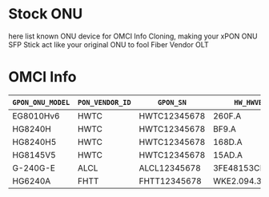 # Stock ONU
here list known ONU device for OMCI Info Cloning, making your xPON ONU SFP Stick act like your original ONU to fool Fiber Vendor OLT

# OMCI Info
| `GPON_ONU_MODEL` | `PON_VENDOR_ID` | `GPON_SN`    | `HW_HWVER`      | `OMCI_SW_VER#`   | Owner     | ISP |
|------------------|-----------------|--------------|-----------------|------------------|-----------|-----|
| EG8010Hv6        | HWTC            | HWTC12345678 | 260F.A          | V5R020C10S035    | lwk523    | [Allo](https://www.allo.my/city-broadband/)    |
| HG8240H          | HWTC            | HWTC12345678 | BF9.A           | V3R017C10S100    | hezaika   | [TIME](https://www.time.com.my/personal/broadband/fibre-broadband)      |
| HG8240H5         | HWTC            | HWTC12345678 | 168D.A          | V5R019C00S125    | anime4000 | [TM](https://www.unifi.com.my/)     |
| HG8145V5         | HWTC            | HWTC12345678 | 15AD.A          | V5R020C00S060    | hezaika   | [TIME](https://www.time.com.my/personal/broadband/fibre-broadband)    |
| G-240G-E         | ALCL            | ALCL12345678 | 3FE48153CBAA    | 3FE46606BGCB45   | anime4000 | [TM](https://www.unifi.com.my/)      |
| HG6240A          | FHTT            | FHTT12345678 | WKE2.094.325A01 | RP2775           | lwk523    | [TM](https://www.unifi.com.my/)      |

